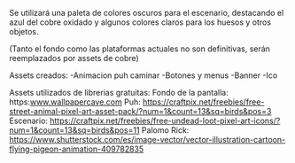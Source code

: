 Se utilizará una paleta de colores oscuros para el escenario, destacando el azul del cobre oxidado y 
algunos colores claros para los huesos y otros objetos.

(Tanto el fondo como las plataformas actuales no son definitivas, serán reemplazados por assets de cobre)

Assets creados:
-Animacion puh caminar
-Botones y menus
-Banner
-Ico 


Assets utilizados de librerias gratuitas:
Fondo de la pantalla: https:www.wallpapercave.com
Puh: https://craftpix.net/freebies/free-street-animal-pixel-art-asset-pack/?num=1&count=13&sq=birds&pos=3
Escenario: https://craftpix.net/freebies/free-undead-loot-pixel-art-icons/?num=1&count=13&sq=birds&pos=11
Palomo Rick: https://www.shutterstock.com/es/image-vector/vector-illustration-cartoon-flying-pigeon-animation-409782835
